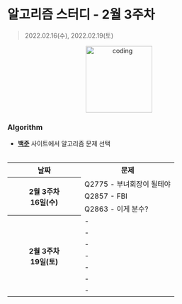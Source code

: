 # 알고리즘 스터디 - 2월 3주차

> 2022.02.16(수), 2022.02.19(토)

<p align="center">
  <img src="https://user-images.githubusercontent.com/66001046/152260938-51b1334f-297f-4092-8f37-f02dc9cd3a07.png" alt="coding" width="150px" />
</p>



### Algorithm

- [**백준**](https://www.acmicpc.net/) 사이트에서 알고리즘 문제 선택<br><br>
<table>
	<tr>
		<th>날짜</th>
		<th>문제</th>
	</tr>
	<tr>
		<th rowspan="3" align="center" width="150px">
		2월 3주차<br>16일(수)
		</th>
		<td>Q2775 - 부녀회장이 될테야</td>
	</tr>
	<tr>
		<td>Q2857 - FBI</td>
	</tr>
	<tr>
		<td>Q2863 - 이게 분수?</td>
	</tr>
	<tr>
		<th rowspan="7" align="center" width="150px">
		2월 3주차<br>19일(토)
		</th>
		<td>-</td>
	</tr>
	<tr>
		<td>-</td>
	</tr>
	<tr>
		<td>-</td>
	</tr>
	<tr>
		<td>-</td>
	</tr>
	<tr>
		<td>-</td>
	</tr>
	<tr>
		<td>-</td>
	</tr>
	<tr>
		<td>-</td>
	</tr>
</table>

